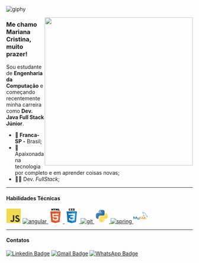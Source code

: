 ![giphy](https://user-images.githubusercontent.com/69722854/128425574-c1956af7-17ac-4b4f-8af3-3d5e27be3e39.gif)

<img align="right" width="400" height="400" src="https://i.imgur.com/LUahfvL.png">
<h3>Me chamo Mariana Cristina, muito prazer!</h3>
<p>Sou estudante de <b>Engenharia da Computação</b> e começando recentemente minha carreira como <b>Dev. Java Full Stack Júnior</b>.</p>

-  <b>🏡 Franca-SP -</b> Brasil;
- 💛Apaixonada na tecnologia por completo e em aprender coisas novas;
-  👩‍💻 Dev. <i>FullStack</i>;

<hr>

<h4>Habilidades Técnicas</h4>
<a href="https://developer.mozilla.org/en-US/docs/Web/JavaScript" target="_blank"> <img src="https://raw.githubusercontent.com/devicons/devicon/master/icons/javascript/javascript-original.svg" alt="javascript" width="40" height="40"/></a> <a href="https://angular.io" target="_blank"> <img src="https://angular.io/assets/images/logos/angular/angular.svg" alt="angular" width="40" height="40"/> </a> <a href="https://www.w3.org/html/" target="_blank"> <img src="https://raw.githubusercontent.com/devicons/devicon/master/icons/html5/html5-original-wordmark.svg" alt="html5" width="40" height="40"/> </a> <a href="https://www.w3schools.com/css/" target="_blank"> <img src="https://raw.githubusercontent.com/devicons/devicon/master/icons/css3/css3-original-wordmark.svg" alt="css3" width="40" height="40"/> </a> <a href="https://git-scm.com/" target="_blank"> <img src="https://www.vectorlogo.zone/logos/git-scm/git-scm-icon.svg" alt="git" width="40" height="40"/> </a> <a href="https://www.python.org" target="_blank"> <img src="https://raw.githubusercontent.com/devicons/devicon/master/icons/python/python-original.svg" alt="python" width="40" height="40"/> </a> <a href="https://spring.io/" target="_blank"> <img src="https://www.vectorlogo.zone/logos/springio/springio-icon.svg" alt="spring" width="40" height="40"/> </a><a href="https://www.mysql.com/" target="_blank"> <img src="https://raw.githubusercontent.com/devicons/devicon/master/icons/mysql/mysql-original-wordmark.svg" alt="mysql" width="40" height="40"/> </a>
<hr>
<h4>Contatos</h4>

[![Linkedin Badge](https://img.shields.io/badge/-LinkedIn-D1F11C?style=flat-square&logo=Linkedin&logoColor=black&link=https://www.linkedin.com/in/mariana-campos-br/)](https://www.linkedin.com/in/mariana-campos-br/) [![Gmail Badge](https://img.shields.io/badge/-Email-EEEF20?style=flat-square&logo=Gmail&logoColor=black&link=mailto:marianacristinadecampos@gmail.com)](mailto:marianacristinadecampos@gmail.com) [![WhatsApp Badge](https://img.shields.io/badge/-WhatsApp-D1F11C?style=flat-square&logo=WhatsApp&logoColor=black&link=https://api.whatsapp.com/send?phone=551691910506)](https://api.whatsapp.com/send?phone=551691910506)
